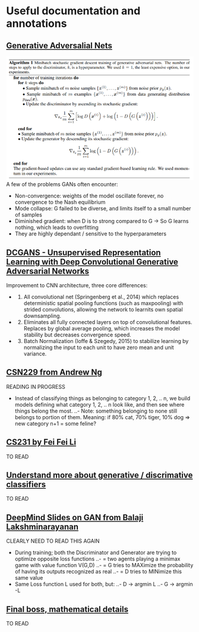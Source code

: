 # Useful documentation and annotations

## [Generative Adversalial Nets](https://arxiv.org/pdf/1406.2661.pdf)
![algo](images/GAN_algorithm.png)  
A few of the problems GANs often encounter:
- Non-convergence: weights of the model oscillate forever, no convergence to the Nash equilibrium
- Mode collapse: G failed to be diverse, and limits itself to a small number of samples
- Diminished gradient: when D is to strong compared to G -> So G learns nothing, which leads to overfitting
- They are highly dependant / sensitive to the hyperparameters

## [DCGANS - Unsupervised Representation Learning with Deep Convolutional Generative Adversarial Networks](https://arxiv.org/pdf/1511.06434.pdf)
Improvement to CNN architecture, three core differences:
- 1) All convolutional net (Springenberg et al., 2014) which replaces deterministic spatial pooling functions (such as maxpooling) with strided convolutions, allowing the network to learnits own spatial downsampling.
- 2) Eliminates all fully connected layers on top of convolutional features. Replaces by global average pooling, which increases the model stability but decreases convergence speed.
- 3) Batch Normalization (Ioffe & Szegedy, 2015) to stabilize learning by normalizing the input to each unit to have zero mean and unit variance.

## [CSN229 from Andrew Ng](http://cs229.stanford.edu/notes/cs229-notes2.pdf)
READING IN PROGRESS
- Instead of classifying things as belonging to category 1, 2, .. n, we build models defining what category 1, 2, .. n look like, and then see where things belong the most.
..- Note: something belonging to none still belongs to portion of them. Meaning: if 80% cat, 70% tiger, 10% dog => new category n+1 = some feline?

## [CS231 by Fei Fei Li](http://cs231n.stanford.edu/slides/2017/cs231n_2017_lecture13.pdf)
TO READ

## [Understand more about generative / discrimative classifiers](http://www.cs.cmu.edu/~aarti/Class/10701/readings/NgJordanNIPS2001.pdf)
TO READ

## [DeepMind Slides on GAN from Balaji Lakshminarayanan](http://www.gatsby.ucl.ac.uk/~balaji/Understanding-GANs.pdf)
CLEARLY NEED TO READ THIS AGAIN
- During training; both the Discriminator and Generator are trying to optimize opposite loss functions
..- = two agents playing a minimax game with value function V(G,D)
..- = G tries to MAXimize the probability of having its outputs recognized as real
..- = D tries to MINimize this same value
- Same Loss function L used for both, but:
..- D -> argmin L
..- G -> argmin -L

## [Final boss, mathematical details](https://lilianweng.github.io/lil-log/2017/08/20/from-GAN-to-WGAN.html)
TO READ
